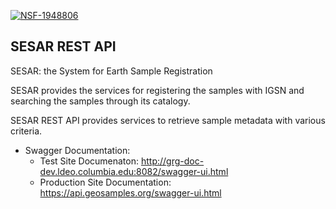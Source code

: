    [![NSF-1948806](https://img.shields.io/badge/NSF-1928366-blue.svg)](https://nsf.gov/awardsearch/showAward?AWD_ID=1948806)
## SESAR REST API
   SESAR: the System for Earth Sample Registration
   
   SESAR provides the services for registering the samples with IGSN and searching the samples through its catalogy.
   
   SESAR REST API provides services to retrieve sample metadata with various criteria.
   
* Swagger Documentation: 
  * Test Site Documenaton: http://grg-doc-dev.ldeo.columbia.edu:8082/swagger-ui.html
  * Production Site Documentation: https://api.geosamples.org/swagger-ui.html
